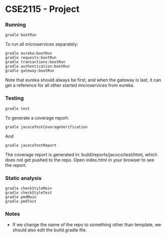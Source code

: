 # CSE2115 - Project

### Running

`gradle bootRun`

To run all microservices separately:

```
gradle eureka:bootRun
gradle requests:bootRun
gradle transactions:bootRun
gradle authentication:bootRun
gradle gateway:bootRun
```

Note that eureka should always be first, and when the gateway is last, it can get a reference for all other started
microservices from eureka.

### Testing

```
gradle test
```

To generate a coverage report:

```
gradle jacocoTestCoverageVerification
```

And

```
gradle jacocoTestReport
```

The coverage report is generated in: build/reports/jacoco/test/html, which does not get pushed to the repo. Open
index.html in your browser to see the report.

### Static analysis

```
gradle checkStyleMain
gradle checkStyleTest
gradle pmdMain
gradle pmdTest
```

### Notes

- If we change the name of the repo to something other than template, we should also edit the build.gradle file.
